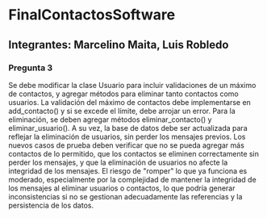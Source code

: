 # FinalContactosSoftware

## Integrantes: Marcelino Maita, Luis Robledo

### Pregunta 3

Se debe modificar la clase Usuario para incluir validaciones de un máximo de contactos, y agregar métodos para eliminar tanto contactos como usuarios. La validación del máximo de contactos debe implementarse en add_contacto() y si se excede el límite, debe arrojar un error. Para la eliminación, se deben agregar métodos eliminar_contacto() y eliminar_usuario(). A su vez, la base de datos debe ser actualizada para reflejar la eliminación de usuarios, sin perder los mensajes previos. Los nuevos casos de prueba deben verificar que no se pueda agregar más contactos de lo permitido, que los contactos se eliminen correctamente sin perder los mensajes, y que la eliminación de usuarios no afecte la integridad de los mensajes. El riesgo de "romper" lo que ya funciona es moderado, especialmente por la complejidad de mantener la integridad de los mensajes al eliminar usuarios o contactos, lo que podría generar inconsistencias si no se gestionan adecuadamente las referencias y la persistencia de los datos.
